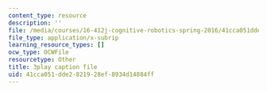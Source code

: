 ```yaml
---
content_type: resource
description: ''
file: /media/courses/16-412j-cognitive-robotics-spring-2016/41cca051dde2821928ef8934d14884ff_Tmhe33f9mWA.srt
file_type: application/x-subrip
learning_resource_types: []
ocw_type: OCWFile
resourcetype: Other
title: 3play caption file
uid: 41cca051-dde2-8219-28ef-8934d14884ff
---
```

